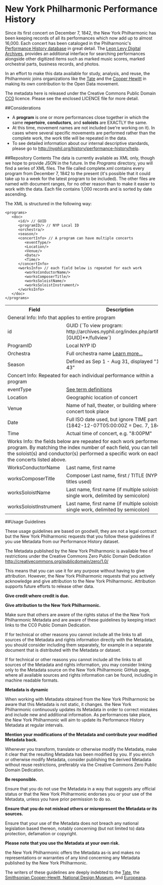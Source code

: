 # New York Philharmonic Performance History
Since its first concert on December 7, 1842, the New York Philharmonic has been keeping records of all its performances which now add up to almost 16,000. Each concert has been cataloged in the Philharmonic's [Performance History database](http://archives.nyphil.org/performancehistory) in great detail. The [Leon Levy Digital Archives](http://archives.nyphil.org), provides an additional interface for searching performances alongside other digitized items such as marked music scores, marked orchestral parts, business records, and photos.

In an effort to make this data available for study, analysis, and reuse, the Philharmonic joins organizations like the [Tate](https://github.com/tategallery/collection) and the <a href="http://www.cooperhewitt.org/">Cooper Hewitt</a> in making its own contribution to the Open Data movement.

The metadata here is released under the Creative Commons Public Domain [CC0](http://creativecommons.org/publicdomain/zero/1.0/) licence. Please see the enclosed LICENCE file for more detail.

##Considerations
* A **program** is one or more performances close together in which the same **repertoire**, **conductors**, and **soloists** are EXACTLY the same.
* At this time, movement names are not included (we're working on it). In cases where several specific movements are performed rather than the complete work, the work title will be repeated in the data.
* To see detailed information about our internal descriptive standards, please go to http://nyphil.org/history/performance-history/help.

##Repository Contents
The data is currently available as XML only, though we hope to provide JSON in the future.
In the *Programs* directory, you will find a series of XML files. The file called complete.xml contains every program from December 7, 1842 to the present (it's possible that it could take up to a week for the latest program to be included). The other files are named with document ranges, for no other reason than to make it easier to work with the data. Each file contains 1,000 records and is sorted by date ascending.

The XML is structured in the following way:

```
<programs>
   <doc>
      <id/> // GUID
      <programID/> // NYP Local ID
      <orchestra/>
      <season/>  
      <concertInfo> // A program can have multiple concerts
         <eventType/>
         <Location/>
         <Venue/>
         <Date/>
         <Time/>
      </concertInfo>
      <worksInfo> // each field below is repeated for each work
         <worksConductorName/>     
         <worksComposerTitle/>
         <worksSoloistName/>
         <worksSoloistInstrument/>         
      </worksInfo>
   </doc>
</programs>
```
<table>
	<tr>
		<th>Field</th><th>Description</th>
	</tr>
	<tr>
		<td colspan=2>General Info: Info that applies to entire program</td>
	</tr>
	<tr>
		<td>id</td><td>GUID (`To view program: http://archives.nyphil.org/index.php/artifact/**[GUID]**/fullview`)</td>
	</tr>
	<tr>
		<td>ProgramID</td><td>Local NYP ID</td>
	</tr>
	<tr>
		<td>Orchestra</td><td>Full orchestra name <a href="http://nyphil.org/history/performance-history/help">Learn more...</a></td>
	</tr>
	<tr>
		<td>Season</td><td>Defined as Sep 1 - Aug 31, displayed "1842-43"</td>
	</tr>
	<tr>
		<td colspan=2>Concert Info: Repeated for each individual performance within a program</td>
	</tr>
	<tr>
		<td>eventType</td><td><a href="http://nyphil.org/history/performance-history/help">See term definitions</a></td>
	</tr>
	<tr>
		<td>Location</td><td>Geographic location of concert</td>
	</tr>
	<tr>
		<td>Venue</td><td>Name of hall, theater, or building where the concert took place</td>
	</tr>
	<tr>
		<td>Date</td><td>Full ISO date used, but ignore TIME part (1842-12-07T05:00:00Z = Dec. 7, 1842)</td>
	</tr>
	<tr>
		<td>Time</td><td>Actual time of concert, e.g. "8:00PM"</td>
	</tr>
	<tr>
		<td colspan=2>Works Info: the fields below are repeated for each work performed on a program. By matching the index number of each field, you can tell who the soloist(s) and conductor(s) performed a specific work on each of the concerts listed above.</td>
	</tr>
	<tr>
		<td>WorksConductorName</td><td>Last name, first name</td>
	</tr>
	<tr>
		<td>worksComposerTitle</td><td>Composer Last name, first / TITLE (NYP works titles used)</td>
	</tr>
	<tr>
		<td>worksSoloistName</td><td>Last name, first name (if multiple soloists on a single work, delimited by semicolon)</td>
	</tr>
	<tr>
		<td>worksSoloistInstrument</td><td>Last name, first name (if multiple soloists on a single work, delimited by semicolon)</td>

</table>


##Usage Guidelines

These usage guidelines are based on goodwill, they are not a legal contract but the New York Philharmonic requests that you follow these guidelines if you use Metadata from our Performance History dataset.

The Metadata published by the New York Philharmonic is available free of restrictions under the Creative Commons Zero Public Domain Dedication http://creativecommons.org/publicdomain/zero/1.0/

This means that you can use it for any purpose without having to give attribution. However, the New York Philharmonic requests that you actively acknowledge and give attribution to the New York Philharmonic. Attribution supports future efforts to release other data.

**Give credit where credit is due.**

**Give attribution to the New York Philharmonic.**

Make sure that others are aware of the rights status of the the New York Philharmonic Metadata and are aware of these guidelines by keeping intact links to the CC0 Public Domain Dedication.

If for technical or other reasons you cannot include all the links to all sources of the Metadata and rights information directly with the Metadata, you should consider including them separately, for example in a separate document that is distributed with the Metadata or dataset.

If for technical or other reasons you cannot include all the links to all sources of the Metadata and rights information, you may consider linking only to the Metadata source on the New York Philharmonic GitHub page, where all available sources and rights information can be found, including in machine readable formats.

**Metadata is dynamic**

When working with Metadata obtained from the New York Philharmonic be aware that this Metadata is not static, it changes. the New York Philharmonic continuously updates its Metadata in order to correct mistakes and include new and additional information. As performances take place, the New York Philharmonic will aim to update its Performance History Metadata at regular intervals.

**Mention your modifications of the Metadata and contribute your modified Metadata back.**

Whenever you transform, translate or otherwise modify the Metadata, make it clear that the resulting Metadata has been modified by you. If you enrich or otherwise modify Metadata, consider publishing the derived Metadata without reuse restrictions, preferably via the Creative Commons Zero Public Domain Dedication.

**Be responsible.**

Ensure that you do not use the Metadata in a way that suggests any official status or that the New York Philharmonic endorses you or your use of the Metadata, unless you have prior permission to do so.

**Ensure that you do not mislead others or misrepresent the Metadata or its sources.**

Ensure that your use of the Metadata does not breach any national legislation based thereon, notably concerning (but not limited to) data protection, defamation or copyright.

**Please note that you use the Metadata at your own risk.**

the New York Philharmonic offers the Metadata as-is and makes no representations or warranties of any kind concerning any Metadata published by the New York Philharmonic.

The writers of these guidelines are deeply indebted to the [Tate](http://www.tate.org.uk), the [Smithsonian Cooper-Hewitt, National Design Museum](http://www.cooperhewitt.org/), and [Europeana](http://europeana.eu/).
